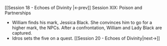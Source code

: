 [[Session 18 - Echoes of Divinity |<-prev]]
Session XIX: Poison and Partnerships
- William finds his mark, Jessica Black. She convinces him to go for a higher mark, the NPCs. After a confrontation, William and Lady Black are captured. 
- Idros sets the five on a quest.
[[Session 20 - Echoes of Divinity|next->]]